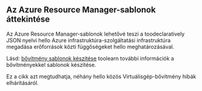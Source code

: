 

## <a name="overview-of-azure-resource-manager-templates"></a>Az Azure Resource Manager-sablonok áttekintése
Az Azure Resource Manager-sablonok lehetővé teszi a toodeclaratively JSON nyelvi hello Azure infrastruktúra-szolgáltatási infrastruktúra megadása erőforrások közti függőségeket hello meghatározásával.

Lásd: [bővítmény sablonok készítése](../articles/virtual-machines/windows/template-description.md?toc=%2fazure%2fvirtual-machines%2fwindows%2ftoc.json) toolearn további információk a bővítményekkel sablonok készítése.

Ez a cikk azt megtudhatja, néhány hello közös Virtuálisgép-bővítmény hibák elhárításáról.

